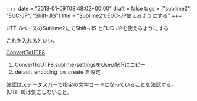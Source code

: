 +++
date = "2013-01-09T08:48:02+00:00"
draft = false
tags = ["sublime2", "EUC-JP", "Shift-JIS"]
title = "Sublime2でEUC-JP使えるようにする"
+++
<p>UTF-8ベースのSublime2にてShift-JIS とEUC-JPを使えるようにする</p>&#13;
<p>これを入れるといい。</p>&#13;
<p><a href="https://github.com/seanliang/ConvertToUTF8">ConvertToUTF8</a></p>&#13;
<ol><li>ConvertToUTF8.sublime-settingsをUser/配下にコピー</li>&#13;
<li>default_encoding_on_create を設定</li>&#13;
</ol><div>確認はステータスバーで指定の文字コードになっていることを確認する。</div>&#13;
<div></div>&#13;
<div>(UTF-8)は気にしないこと。</div>&#13;
<div></div> 